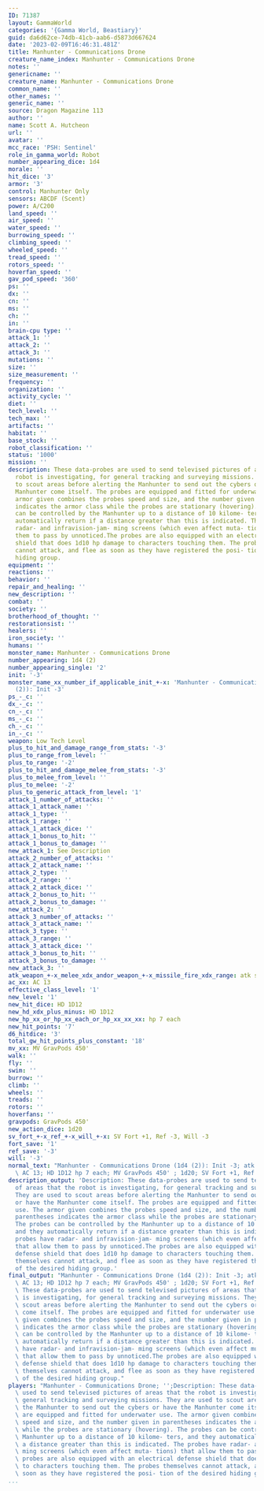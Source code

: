 ```yaml
---
ID: 71387
layout: GammaWorld
categories: '{Gamma World, Beastiary}'
guid: da6d62ce-74db-41cb-aab6-d5873d667624
date: '2023-02-09T16:46:31.481Z'
title: Manhunter - Communications Drone
creature_name_index: Manhunter - Communications Drone
notes: ''
genericname: ''
creature_name: Manhunter - Communications Drone
common_name: ''
other_names: ''
generic_name: ''
source: Dragon Magazine 113
author: ''
name: Scott A. Hutcheon
url: ''
avatar: ''
mcc_race: 'PSH: Sentinel'
role_in_gamma_world: Robot
number_appearing_dice: 1d4
morale: ''
hit_dice: '3'
armor: '3'
control: Manhunter Only
sensors: ABCDF (Scent)
power: A/C200
land_speed: ''
air_speed: ''
water_speed: ''
burrowing_speed: ''
climbing_speed: ''
wheeled_speed: ''
tread_speed: ''
rotors_speed: ''
hoverfan_speed: ''
gav_pod_speed: '360'
ps: ''
dx: ''
cn: ''
ms: ''
ch: ''
in: ''
brain-cpu type: ''
attack_1: ''
attack_2: ''
attack_3: ''
mutations: ''
size: ''
size_measurement: ''
frequency: ''
organization: ''
activity_cycle: ''
diet: ''
tech_level: ''
tech_max: ''
artifacts: ''
habitat: ''
base_stock: ''
robot_classification: ''
status: '1000'
mission: ''
description: These data-probes are used to send televised pictures of areas that the
  robot is investigating, for general tracking and surveying missions. They are used
  to scout areas before alerting the Manhunter to send out the cybers or have the
  Manhunter come itself. The probes are equipped and fitted for underwater use. The
  armor given combines the probes speed and size, and the number given in parentheses
  indicates the armor class while the probes are stationary (hovering). The probes
  can be controlled by the Manhunter up to a distance of 10 kilome- ters, and they
  automatically return if a distance greater than this is indicated. The probes have
  radar- and infravision-jam- ming screens (which even affect muta- tions) that allow
  them to pass by unnoticed.The probes are also equipped with an electrical defense
  shield that does 1d10 hp damage to characters touching them. The probes themselves
  cannot attack, and flee as soon as they have registered the posi- tion of the desired
  hiding group.
equipment: ''
reactions: ''
behavior: ''
repair_and_healing: ''
new_description: ''
combat: ''
society: ''
brotherhood_of_thought: ''
restorationsist: ''
healers: ''
iron_society: ''
humans: ''
monster_name: Manhunter - Communications Drone
number_appearing: 1d4 (2)
number_appearing_single: '2'
init: '-3'
monster_name_xx_number_if_applicable_init_+-x: 'Manhunter - Communications Drone (1d4
  (2)): Init -3'
ps_-_c: ''
dx_-_c: ''
cn_-_c: ''
ms_-_c: ''
ch_-_c: ''
in_-_c: ''
weapon: Low Tech Level
plus_to_hit_and_damage_range_from_stats: '-3'
plus_to_range_from_level: ''
plus_to_range: '-2'
plus_to_hit_and_damage_melee_from_stats: '-3'
plus_to_melee_from_level: ''
plus_to_melee: '-2'
plus_to_generic_attack_from_level: '1'
attack_1_number_of_attacks: ''
attack_1_attack_name: ''
attack_1_type: ''
attack_1_range: ''
attack_1_attack_dice: ''
attack_1_bonus_to_hit: ''
attack_1_bonus_to_damage: ''
new_attack_1: See Description
attack_2_number_of_attacks: ''
attack_2_attack_name: ''
attack_2_type: ''
attack_2_range: ''
attack_2_attack_dice: ''
attack_2_bonus_to_hit: ''
attack_2_bonus_to_damage: ''
new_attack_2: ''
attack_3_number_of_attacks: ''
attack_3_attack_name: ''
attack_3_type: ''
attack_3_range: ''
attack_3_attack_dice: ''
attack_3_bonus_to_hit: ''
attack_3_bonus_to_damage: ''
new_attack_3: ''
atk_weapon_+-x_melee_xdx_andor_weapon_+-x_missile_fire_xdx_range: atk see description
ac_xx: AC 13
effective_class_level: '1'
new_level: '1'
new_hit_dice: HD 1D12
new_hd_xdx_plus_minus: HD 1D12
new_hp_xx_or_hp_xx_each_or_hp_xx_xx_xx: hp 7 each
new_hit_points: '7'
d6_hitdice: '3'
total_gw_hit_points_plus_constant: '18'
mv_xx: MV GravPods 450'
walk: ''
fly: ''
swim: ''
burrow: ''
climb: ''
wheels: ''
treads: ''
rotors: ''
hoverfans: ''
gravpods: GravPods 450'
new_action_dice: 1d20
sv_fort_+-x_ref_+-x_will_+-x: SV Fort +1, Ref -3, Will -3
fort_save: '1'
ref_save: '-3'
will: '-3'
normal_text: "Manhunter - Communications Drone (1d4 (2)): Init -3; atk see description;\
  \ AC 13; HD 1D12 hp 7 each; MV GravPods 450' ; 1d20; SV Fort +1, Ref -3, Will -3"
description_output: 'Description: These data-probes are used to send televised pictures
  of areas that the robot is investigating, for general tracking and surveying missions.
  They are used to scout areas before alerting the Manhunter to send out the cybers
  or have the Manhunter come itself. The probes are equipped and fitted for underwater
  use. The armor given combines the probes speed and size, and the number given in
  parentheses indicates the armor class while the probes are stationary (hovering).
  The probes can be controlled by the Manhunter up to a distance of 10 kilome- ters,
  and they automatically return if a distance greater than this is indicated. The
  probes have radar- and infravision-jam- ming screens (which even affect muta- tions)
  that allow them to pass by unnoticed.The probes are also equipped with an electrical
  defense shield that does 1d10 hp damage to characters touching them. The probes
  themselves cannot attack, and flee as soon as they have registered the posi- tion
  of the desired hiding group.'
final_output: "Manhunter - Communications Drone (1d4 (2)): Init -3; atk see description;\
  \ AC 13; HD 1D12 hp 7 each; MV GravPods 450' ; 1d20; SV Fort +1, Ref -3, Will -3Description:\
  \ These data-probes are used to send televised pictures of areas that the robot\
  \ is investigating, for general tracking and surveying missions. They are used to\
  \ scout areas before alerting the Manhunter to send out the cybers or have the Manhunter\
  \ come itself. The probes are equipped and fitted for underwater use. The armor\
  \ given combines the probes speed and size, and the number given in parentheses\
  \ indicates the armor class while the probes are stationary (hovering). The probes\
  \ can be controlled by the Manhunter up to a distance of 10 kilome- ters, and they\
  \ automatically return if a distance greater than this is indicated. The probes\
  \ have radar- and infravision-jam- ming screens (which even affect muta- tions)\
  \ that allow them to pass by unnoticed.The probes are also equipped with an electrical\
  \ defense shield that does 1d10 hp damage to characters touching them. The probes\
  \ themselves cannot attack, and flee as soon as they have registered the posi- tion\
  \ of the desired hiding group."
players: "Manhunter - Communications Drone; '';Description: These data-probes are\
  \ used to send televised pictures of areas that the robot is investigating, for\
  \ general tracking and surveying missions. They are used to scout areas before alerting\
  \ the Manhunter to send out the cybers or have the Manhunter come itself. The probes\
  \ are equipped and fitted for underwater use. The armor given combines the probes\
  \ speed and size, and the number given in parentheses indicates the armor class\
  \ while the probes are stationary (hovering). The probes can be controlled by the\
  \ Manhunter up to a distance of 10 kilome- ters, and they automatically return if\
  \ a distance greater than this is indicated. The probes have radar- and infravision-jam-\
  \ ming screens (which even affect muta- tions) that allow them to pass by unnoticed.The\
  \ probes are also equipped with an electrical defense shield that does 1d10 hp damage\
  \ to characters touching them. The probes themselves cannot attack, and flee as\
  \ soon as they have registered the posi- tion of the desired hiding group.|"
...
```

